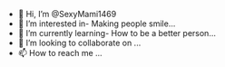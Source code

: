 - 👋 Hi, I’m @SexyMami1469
- 👀 I’m interested in- Making people smile...
- 🌱 I’m currently learning- How to be a better person...
- 💞️ I’m looking to collaborate on ...
- 📫 How to reach me ...

<!---
SexyMami1469/SexyMami1469 is a ✨ special ✨ repository because its `README.md` (this file) appears on your GitHub profile.
You can click the Preview link to take a look at your changes.
--->
